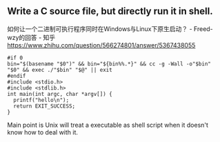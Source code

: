 
## Write a C source file, but directly run it in shell.



如何让一个二进制可执行程序同时在Windows与Linux下原生启动？ - Freed-wzy的回答 - 知乎
https://www.zhihu.com/question/566274801/answer/5367438055



```
#if 0
bin="$(basename "$0")" && bin="${bin%%.*}" && cc -g -Wall -o"$bin" "$0" && exec ./"$bin" "$@" || exit
#endif
#include <stdio.h>
#include <stdlib.h>
int main(int argc, char *argv[]) {
  printf("hello\n");
  return EXIT_SUCCESS;
}

```

Main point is Unix will treat a executable as shell script when it doesn't know how to deal with it.